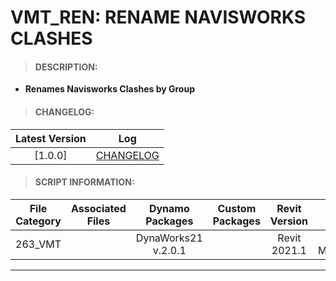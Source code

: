 # VMT_REN: RENAME NAVISWORKS CLASHES

> #### DESCRIPTION: 
- **Renames Navisworks Clashes by Group**

> #### CHANGELOG:

| Latest Version | Log |
| :-------: | :----: | 
|[1.0.0] | [CHANGELOG](/_vmt/changelog/VMT_REN_NavisworksClashes.md) |

> #### SCRIPT INFORMATION: 

| File Category| Associated Files | Dynamo Packages | Custom Packages | Revit Version | Author | Reviewed By |
| :-------: | :----: | :---: | :---: | :---: | :---: | :---: |
| 263_VMT |  | DynaWorks21 v.2.0.1 | | Revit 2021.1 | Cathrine Macabuhay | |


----------------------------------------------------------------
<!-- > #### SCRIPT: 
<details>
<summary>SCRIPT</summary>
<img src="./images/vmt/VMT_REN_NavisworksClashes.png">
</details>

------------------------------------------------------------------------------

> #### DEMO:  -->
